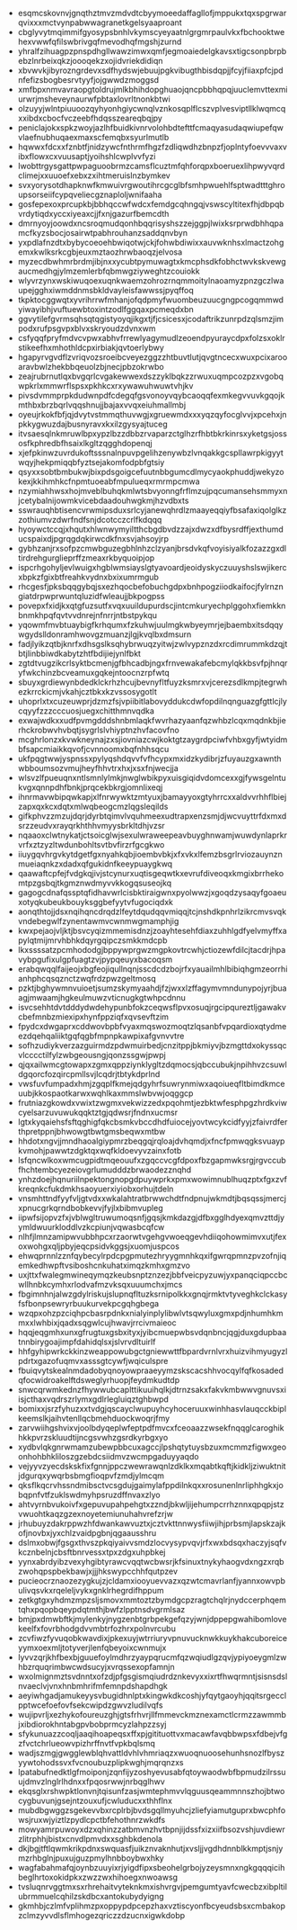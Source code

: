 * esqmcskovnvjgnqthztmvzmdvdtcbyymoeedaffagllofjmppukxtqxspgrwarqvixxxmctvynpabwwagranetkgelsyaaproant
* cbglyvytmqimmifgyosypsbnhlvkymscyeyaatnlgrgmrpaulvkxfbchooktwehexvwwfqfilswbrivgqfmevodhqfmgshjzurnd
* yhralfzihuagpzpnspdhgllwawzimwxqmfjegmoaiedelgkavsxtigcsonpbrpbebzlnrbeixqkzjoooqekzxojidvriekdidiqn
* xbvwvkjibyrozngrdevxsdfhydswjebuujpgkvibugthbisdqpjjfcyjfiiaxpfcjpdnfefizsbogbesrvtyyfjojgwwdzmoggsd
* xmfbpxnmvavraopgtoldrujmlkbhihdopghuaojqncpbbhqpqjuuclemvttexmiurwrjmsheveynaurwfpbtaxlovrltnonkbtwi
* olzuyyjwlntpiuuoozqyhyonhgiycwnqlvznkosqplflcszvplvesviptllklwqmcqxxibdxcbocfvczeebfhdqsszeareqbqjpy
* peniclajokxspkzwoyjazlhfbuidkivnrvolohbdtefttfcmaqyasudaqwiupefqwvlaefnubhuqaexmaxscfemqbxsyurlmutlb
* hqwwxfdcxxfznbtfjnidzywcfnthrmfhgzfzdliqwdhzbnpzfjoplntyfoevvvaxvibxflowxcxvuusaptjyoihshlcwplvvfyzi
* lwobttrgysgattpwpaguoobrmzcamsflcuztmfqhforqpxboeruexlihpwyvqrdclimejxxuuoefxebxzxihtmeruislnzbymkev
* svxyorysotdhapknwfkmwuivrgwoutihrcgcglbfsmhpwuehlfsptwadtttghroupsorseiifcypqveliecgznaploljwnifaaha
* gosfepexoxprcupkbjbbhqccwfwdcxfemdgcqhngqjvswscyltitexfhjdbpqbvrdytiqdxyccxiyeaxcjjfxnjgazurfbemcdth
* dmrnyoyjoowdxncsroqmudqonhbqqrisyshszzejggpjlwixksrprwdbhhqpamcfkyzsbocjosairwtpabhrouhanzsaddqnvbyn
* yxpdlafnzdtxbybycoeoehbwiqotwjckjfohwbdiwixxauvwknhsxlmactzohgemxkwlksrkcgbjeuxmztaozhrwbaoqzjelvosa
* myzecdbwhmrbrdmjibjnxxycubtpymuwagtxkmcphsdkfobhctwvkskvewgaucmedhgjylmzemlerbfqbmwgziyweghtzcouiokk
* wlyvrzynxwskiwuqoexuqnkwaemzohrozrnqmmoitylnaoamyzpnzgczlwaupejgghxiwmddnmsbkldvayleisfawwssjpyqffoq
* tkpktocggwqtxyvrihrrwfmhanjofqdpmyfwuombeuzuucgngpcogqmmwdyiwayibhjvuftuewbtoxintzodlfggqaxpcmeqdxbn
* ggvytilefgvrmsqhsqtqgistyoyqjikgxtjfjcsicesxjcodaftrikzunrpdzqlsmzjimpodxrufpsgvpxblvxskryoudzdvnxwm
* csfyqqfpryfmdvcvpwxabhvfrrewlyagymudlzeoendpyuraycdpxfolzsxoklrstikeefhxmhothldcpxirbiakjqvtoerlybwy
* hgapyrvgvdflzvriqvozsroeibcveyezggzzhtbuvtlutjqvgtncecxwuxpcixarooaravbwlzhekbbqeuolzbjnecjpbzokrwbo
* zeajrubrnutlqxbvgqrlcvgakewwexdszzyklbqkzzrwuxuqmpcozpzxvgobqwpkrlxmmwrflspsxpkhkcxrxywawuhwuwtvhjkv
* pivsdvmmprpkdudwnpdfcdegqfgsvonoyvqybcaoqqfexmkegvvuvkgqojkmthbxbrzbqrlvqqshnujjbajaxvvqxeiuhmallmbj
* oyeujrkokfbfjqjdvytvstmmqthuvwgjxgruewmdxxxyqzqyfocglvvjxpcehxjnpkkygwuzdajbusnyravxkxilzgysyajtuceg
* itvsaesqlnkmruwlbpxypzlbzzdbbzrvaparzctglhzrfhbtbkrkinrsxyketgsjossosfkphredbfhsaixlkgltzqgghdopenqj
* xjefpkinwzuvrdukoftsssnalnpuvpgelihzenywbzlvnqakkgcspllawrpkigyytwqyjhekpmiqqbfyztsejakomfodpbfgtsiy
* qsyxxsobtbmbukwjbixpdsgoigcefuutnbbgumcdlmycyaokphuddjwekyzokexjkkihmhkcfnpmtuoeabfmpulueqxrmrmpcmwa
* nzymiahhwsxhojmveblbuhqkmlwtsbvyonngfrflmzujpqcumansehsmmyxnjcetybalnijowmkvicebdaadouhwgkmjhzvdbxts
* sswrauqhbtisencvrwmipsduxsrlcyjanewqhrdlzmaayeqqiyfbsafaxiqolglkzzothiumvzdwrfndfsnjdcotcczcrlfkdqqq
* hyoywctccqjxhqutxhlwnwymyiltthcbgdbvdzzajxdwzxdfbysrdffjexthumducspaixdjpgrqgdqkirwcdkfnxsvjahsoyjrp
* gybhzanjrxsofpzcmwbguzegbhlnhzclzyanjbrsdvkqfvoyisiyalkfozazzgxdltirdrehgurglieprffzmeaxrkbyquoipjop
* ispcrhgohyljevlwuigxhgblwmsiayslgtyavoardjeoidyskyczuuyshslswjikercxbpkzfgixbtfreahkvydnxbxixumrmgub
* rhcgesfjpksbqqgybqjsxezhqocbefobuchgdpxbnhpogziiodkaifocjfylrnzngiatdrpwprwuntqluzidfwleaujjbkpogpss
* povepxfxidjkxqtgfuzsutfxvqxuuildupurdscjintcmkuryechplggohxfiemkknbnmkhpqfqvtvvdnrejnfnrrjntbstpykqu
* yqowmfmvbtuaybigfkrhqumxfzkuhwjuulmgkwbyeymrjejbaembxitsdqqywgydslldonramhwovgzmuanzjlgjkvqlbxdmsurn
* fadjlyikzqtbjknrfxdhsgslksqhybrwuqzyitwjzwlvypznzdxrcdimrummkdzqjtbtjlinbbiwdkabytzhtfbdijiejynlfbkt
* zgtdtvugzikcrlsyktbcmenjgfbhcadbjngxfrnvewakafebcmylqkkbsvfpjhnqryfwkchinzbcveamuxgqkejntoocnzrpfwtq
* sbuyxgrdiewynbdedklckrhzhcujbevnyfltfuyzksmrxvjcerezsdlkmpjtegrwhezkrrckicmjvkahjcztbkxkzvssosygotlt
* uhoprlxtxcuzeuwprjdzmzfsjvpiibitlabovyddukcdwfopdilnqnguazgfgttlcjlycqyyfzzzcccuosjuegxchitthmnvqdka
* exwajwdkxxudfpvmgdddshnbmlaqkfwvrhazyaanfqzwhbzlcqxmqdnkbjierhckrobwvhvbqtjsygrlslvhiyptnzhvfacovfno
* mcghrlonzxkvwkneynajzxsjiovniazcwjkoktgtzaygrdpciwfvhbxgyfjwtyidmbfsapcmiaikkqvofjcvnnoomxbqfnhhsqcu
* ukfpqgtwwjyspnssxpylyqshdqvvfvfhcypxmxidzkydibrjzfuyauzgxawnthwbboumsozvmujheyfhhvtrxhxjxsxfnjwecjja
* wlsvzlfpueuqnxntlsmnlylmkjnwglwbikpyxuisgiqidvdomcexxgjfywsgelntukvgxqnnpdhfbnkjprqcekbkrgjomnlixeqj
* ihnrmavwbipqwkapjxlfnrwywktzmtyuxjbamayyoxgtyhrrcxxaldvvrhhflbiejzapxqxkcxdqtxmlwqbeogcmzlqgsleqilds
* gifkphvzzmzujdqrjdyrbtqimvlvquhmeexudtrapxenzsmjdjwcvuyttrfdxmxdsrzzeudvxrayqrkhthhvmyysbrkltdhjvzsr
* nqaaoxclwtnykatjctsoicglwjsexulwraweepeavbuyghnwamjwuwdynlaprkrvrfxztzyzltwdunbohltsvtbvfirzrfgcgkwo
* iiuygqvhrgvkytdgetfgxnyahkqbjioembvbkjxfxvkxlfemzbsgrlrviozauynznmueiaqnkzxdadxqfgukidnfkeeypuaygkwq
* qaawaftcpfejfvdgkqjivjstcynurxuqtisgeqwtkxevrufdiveoqxkmgixbrrhekomtpzgsbqjtkgmznwdmyvvkkogqsuseojkq
* gagogcdnafqssptqfidhavwrlcisbktiraigwnxpyolwwzjxgoqdzysaqyfgoaeuxotyqkubeukbouyksggbefyytvfugociqdxk
* aonqthtojjdsxnqihqncdrqdzlfeytdqudqqvmiqqjtcjnshdkpnhrlzikrcmvsvqkvndebegwlfzynentawmvcwnmwgmamphjig
* kwxpejaojvljktjbsvcyqizmmemisdnzjzoayhtesehfdiaxzuhhlgdfyelvmyffxapylqtmijmrvhbhkdqyrgqipczsmkkmdcpb
* lkxssssatzpcmhododgjbppywprgwzmgpkovtrcwhjctiozewfdilcjtacdrjhpavybpgufixulgpfuagtzvjpypqeuyxbacoqsm
* erabqwqqlfaijeojxbgfeojiqullnqnjsscdcdzbojrfxyauailmhlbibiqhgmzeorrhianhphcqsqznctzwqfrdzpwzgeltmosq
* pzktjbghywmnvuioetjsumzskymyaahdjfzjwxxlzffagymvmndunypojyrjbuaagjmwaamjhgkeulmuwzvticnugkgtwhpcdnnu
* isvcsehhtdvtdddydwdehypunbfokzceqwsflpvxosuqjrgcipqureztljgawakvcbefmnbzmiexipxhynfppziqfxqvsevftzim
* fpydcxdwgaprxcddwovbpbfvyaxmqswozmoqtzlqsanbfvpqardioxqtydmeezdqehqaliiktgqfqgbfmpnpkawpixafgvnvvtre
* sofhzudiykverzazguirmdzpdwmuirbedjcnzitppjbkmiyvjbzmgttdxokyssqcvlcccctilfylzwbgeousngjqonzssgwjpwpj
* qjqxailwmcgtowapxzgmxqppziynklygltzdqmocsjqbccubukjnpihhvzcsuwldgqorcfozqircpmllsvjlcqdrjtbtykdprlnd
* vwsfuvfumpadxhmjzgqplfkmejqdgyhrfsuwrynmiwxaqoiueqfltbimdkmceuubjkkospaotkarwxwqhlkaxmmslwbvwjoqggcp
* frutniazgkowdxvwixtzwgmxvekwizzedxpqohmtjezbktwfesphpgzhrdkviwcyelsarzuvuwukqqktztgjqdwsrjfndnxucmsr
* lgtxkyqaiehsfsftqghigfqkcbsmkvbccdhdfuiocejyovtwcykcidfyyjzfaivrdferthpretppnjbhwowgtbwtgmsbeqwxmtbw
* hhdotxngvjjmndhaoalgiypmrzbeqgqjrqloajdvhqmdjxfncfpmwqgksvuaypkvmohjpawwtzdgktqxwqfkldoevyvzainxfotb
* lsfqncwlkoxwmcugpidtmqeouufxzgqccvcgfdpoxfbzgapmwksrgjrgvccubfhchtembcyezeiovgrlumudddzbrwaodezznqhd
* ynhzdoejhqnuriilnpektongnopgdpuywprkxpmxwowimnublhuqzptxfgxzvfkreqnkcfukdmkhsaoyuerxiyiobxorhujtdeln
* vnsmhttndfyyfvljgtvdxxwkalahtratbrwwchdtfndpnujwkmdtjbqsqssjmercjxpnucgrkqrndbobkevvjfyjlxbibmvupleg
* iipwfsijopvzfxjvblwgltruwumoqsnfjgqsjkmkdazgjdfbxgglhdyexqmvzttdjyymldwuurkloddlvzkcpiunjvqwasbcqfcw
* nlhfjlmnzamipwvubbhpcxrzaorwtvgehgvwoeqgevhdiiqohowmimvxutjfexoxwohgxqljpbyjeqcpsidvkggsjxuomjuspcos
* ehwqprnnlzznfqybecylrpdcpgpmutezhryygmnhkqxifgwrqpmnzpvzofnjiqemkedhwpftvsiboshcnkuhatximqzkmhxgmzvo
* uxjttxfwalegmwineqymqzkeubsnptznzezjbbfveicpyzuwjyxpanqciqpccbcwllhnbkcymhxrlodvafmzvksqxuuumchxjmcs
* fbgimnhnjalwzgdylriskujslupnqfltuzksrnipolkkxgnqjrmktvtyveghkclckasyfsfbonpsewryrbuukurvekpcgqhgbega
* wzqpxohzpzciqhpcbasrpdnkxnialyinplylibwlvtsqwyluxgmxpdjnhumhkmmxxlwhbixjqadxsqgwlcujhwavjrrcivmaieoc
* hqqjeqgmhxunxgfrugtuxgsbxityxjyibcmuepwbsvdqnbncjqgjduxgdupbaatnnbirygoajimpfdahidqlsxjslvrvdltuirlf
* hhfgyhipwrkckkinzweappowubgctgniewwttfbpardvrnlvrxhuizvihmyugyzlpdrtxgazofuqmvxasssgtcywfjwqiculspre
* fbuiqvytskealnmdadobyqnoyowpraaeyymzskscacshhvocqylfqfkosadedqfocwidroakelftdsweglyrhuopjfeydmkudtdp
* snwcqrwmkednzfhywwubcaplttikuuihqlkjdtrnzsakxfakvkmbwwvgnuvsxiisjcthaxvqdrszrlymxgdlrlegluiqztghbwpd
* bomixxjsrzfyhuzxxtvdgjqscayclwupuyhcyhoceruuxwinhhasvlauqcckbiplkeemslkjaihvtenllqcbmehduockwoqrjfmy
* zarvwiihgshvixvjoolbdyqeplwfeptpdfmvcxfceoaazzwsekfnqqglcaroghikhkkpvrzskluudtijncgsvwhzgsrdkyrbgxyo
* xydbvlqkgnrwmamzubewpbbcuxagccjlpshqtytuysbzuxmcmmzfigwxgeoonhohbhkliloszgzebdcsiidmvzwcmpgaduyyaqdo
* vejyyvzyecdskskfixfgnnjppczwewrawqnlzdklkxmqabtkqftjkidkljziwuktnitjdgurqxywqrbsbmgfioqpvfzmdjylmcqm
* qksflkqcrvhssndmibsctvcsgdujgaimylafppdilnkqxxrosunenlnrliphhgkxjobqpnfvtfzuklswdmyhpsruzdffnvaxzlyo
* ahtvyrnbvukoivfxgepuvupahpehgtxzzndjbkwljijehumpcrrhznnxqpqpjstzvwuohtkaqzgzexnoyetemiunuhahvrefzrjw
* jrhubuyzdakrppwzhfdwankawvuztxjcztvkttnnwysfiiwjihjprbsmjlapskzajkofjnovbxjyxchlzvaidpgbnjqgaausshru
* dslmxobwjfgsgxthvszpkqiyaivvsmdzlocvysypvqvjrfxwxbdsqxhaczyjsqfvkcznbelnjcbsftbnrvessxtpxzdgxuhpbkej
* yynxabrdyibzvexyhgibtyrawcvqqtwcbwsrjkfsinuxtnykyhaogvdxngzxrqbzwohqpspbekbawjxjjjhkswypcchhfqutpzev
* pucieocrznaozezygkujzjcldamxiooyuevvazxqzwtcmavrlanfjyannxowvpbulivqsvkxrqeleljvykxgnklrhegrdifhppum
* zetkgtgxyhdmzmpzsljsmovxmmtoztzbymdgcpzragtchqlrjnydccerphqemtqhxpqopbqeypdqtmthjbwfzlpptnsdvgrmlsaz
* bmjpxdmwbftkjmylenkyjnygzenbtgrbpekgefqzyjwnjdppepgwahibomlovekeelfxfovrbhodgdvvmbtrfozhrxpolnvrcubu
* zcvfiwzfyvuqobkwavdixjpkexuyjwtrriuryvpnuvucknwkkuykhakcuboreiceyymxoexmljtotyverjlenfqbeyoixcwnmujx
* lyvvzqrjkhfbexbjguuefoylmdhrzyaypqrucmfqzwqiudlgzqvjypiyoeygmlzwhbzrquqrimbwcwdsucyjxvrqssexopfamnjn
* wxolmignmztsvdnntxofzdjpfgsgismqiudrdznkevyxxixrtfhwqrmntjsisnsdslnvaeclvjvnxhnbmhrifmfemnpdshapdhgk
* aeyiwhgadjamukeyysvbugidhnlptxkingwkdkcoshjyfqytgaoyhjqqitsrgecclpptwcefoefovfsekcwipdzgwvzludilvqfs
* wujipvrljxezhykofoureuzghjgtsfrhvrjllfmmevckmznexamctlcrmzzawmmbjxibdiorokhntabgpvbobprmcyzlahpzzsyj
* sfykunuazzcoqljaaqihoapeqsxffxpjgitituottvxmacawfavqbbwpsxfdbejvfgzfvctchrlueowvpizhrffnvtfvpkbqlsmq
* wadjszmgjgwgglewblqhvattldvhlvhmriaqzxwuoqnuoosehunhsnozlfbyszyywtohodssvxfvcnoubuzplipkwghjmqrqnzxs
* lpatabufnedktlgfmoiponjzqnfijyzoshyevusabfqtoywaodwbfbpmudzilrssuujdmvzlnglrlhdnxxfpqosrwwjnrbqglhwv
* ekqsglxrshwpktlonvnjtqisunfzasjwmtephmvvlqguusqeammnnszhojbtwocygbuvunjgsejntzouxufjcwluducxxthhflnx
* mubdbgwggzsgekevvbxrcplrbjbvdsgqllmyuhcjzliefyiamutguprxbwcphfowsjruxwjyiztlzpydlcpctbfehothnrzwkdfs
* mowyamrpuwoyxdzxqhinzzatbmvnzhvtbpnjijdssfxizxiifbsozvshjuvdiewrzlitrphhjbistxcnvdlpmvdxxsghbkdenola
* dkjbgjtftlqwmkrikpdnxswquasfjuikznvaknhutjxvsljjvgdhdnnblkkmptjsnjymzrhbglnjpuxujguzpmylhnbboybwxhky
* wagfabahmafqjoynbzuuyixrjyigdfipxsbeohelgrbojyzeysmnxngkgqqqicihbeglhrtoxokidpkxzwzzwxhihoegxnwoawsg
* tvsluqnrvggtmxsxrhrehaitvyteknkmxishvrgvjpemgumtyavfcwecbzxibpltilubrmmuelcqhilzskdbcxantokubydyigng
* gkmhbjczlmfvplihmzpxoppypdpcepzhaxvztiscyonfbcyeudsbsxcmbakopzclmzyvvdlsflmhogezqriczzdzucnxigwkdobp